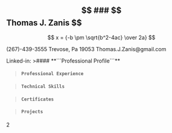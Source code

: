 
$$ ### $$Thomas J. Zanis $$
---
$$
x = {-b \pm \sqrt{b^2-4ac} \over 2a}
$$

<p align ="left">(267)-439-3555         Trevose, Pa 19053           Thomas.J.Zanis@gmail.com </p>
Linked-in: 
>#### **```Professional Profile```**


>#### **```Professional Experience```**

>#### **```Technical Skills```**

>#### **```Certificates```**

>#### **```Projects```**

2
